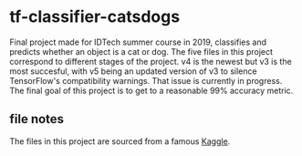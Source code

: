 # tf-classifier-catsdogs
Final project made for IDTech summer course in 2019, classifies and predicts whether an object is a cat or dog.
The five files in this project correspond to different stages of the project. v4 is the newest but v3 is the most succesful, with v5 being an updated version of v3 to silence TensorFlow's compatibility warnings. That issue is currently in progress.
The final goal of this project is to get to a reasonable 99% accuracy metric.
## file notes
The files in this project are sourced from a famous [Kaggle](https://www.kaggle.com/c/dogs-vs-cats). 
